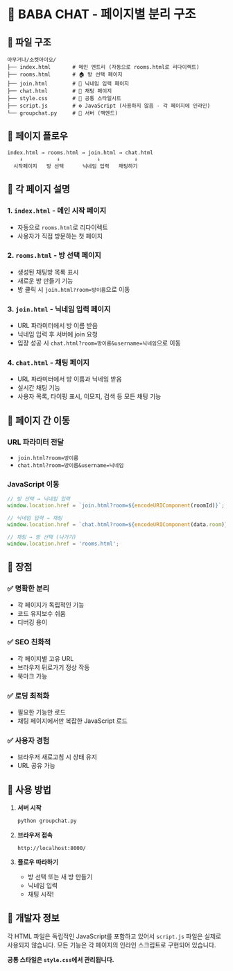 # 💬 BABA CHAT - 페이지별 분리 구조

## 📁 파일 구조

```
아무거나/소켓아이오/
├── index.html       # 메인 엔트리 (자동으로 rooms.html로 리다이렉트)
├── rooms.html       # 🏠 방 선택 페이지
├── join.html        # 👤 닉네임 입력 페이지
├── chat.html        # 💬 채팅 페이지
├── style.css        # 🎨 공통 스타일시트
├── script.js        # ⚙️ JavaScript (사용하지 않음 - 각 페이지에 인라인)
└── groupchat.py     # 🔧 서버 (백엔드)
```

## 🌊 페이지 플로우

```
index.html → rooms.html → join.html → chat.html
    ↓           ↓            ↓           ↓
  시작페이지   방 선택      닉네임 입력   채팅하기
```

## 📄 각 페이지 설명

### 1. `index.html` - 메인 시작 페이지
- 자동으로 `rooms.html`로 리다이렉트
- 사용자가 직접 방문하는 첫 페이지

### 2. `rooms.html` - 방 선택 페이지
- 생성된 채팅방 목록 표시
- 새로운 방 만들기 기능
- 방 클릭 시 `join.html?room=방이름`으로 이동

### 3. `join.html` - 닉네임 입력 페이지
- URL 파라미터에서 방 이름 받음
- 닉네임 입력 후 서버에 join 요청
- 입장 성공 시 `chat.html?room=방이름&username=닉네임`으로 이동

### 4. `chat.html` - 채팅 페이지
- URL 파라미터에서 방 이름과 닉네임 받음
- 실시간 채팅 기능
- 사용자 목록, 타이핑 표시, 이모지, 검색 등 모든 채팅 기능

## 🔄 페이지 간 이동

### URL 파라미터 전달
- `join.html?room=방이름`
- `chat.html?room=방이름&username=닉네임`

### JavaScript 이동
```javascript
// 방 선택 → 닉네임 입력
window.location.href = `join.html?room=${encodeURIComponent(roomId)}`;

// 닉네임 입력 → 채팅
window.location.href = `chat.html?room=${encodeURIComponent(data.room)}&username=${encodeURIComponent(data.username)}`;

// 채팅 → 방 선택 (나가기)
window.location.href = 'rooms.html';
```

## 🎯 장점

### ✅ **명확한 분리**
- 각 페이지가 독립적인 기능
- 코드 유지보수 쉬움
- 디버깅 용이

### ✅ **SEO 친화적**
- 각 페이지별 고유 URL
- 브라우저 뒤로가기 정상 작동
- 북마크 가능

### ✅ **로딩 최적화**
- 필요한 기능만 로드
- 채팅 페이지에서만 복잡한 JavaScript 로드

### ✅ **사용자 경험**
- 브라우저 새로고침 시 상태 유지
- URL 공유 가능

## 🚀 사용 방법

1. **서버 시작**
   ```bash
   python groupchat.py
   ```

2. **브라우저 접속**
   ```
   http://localhost:8000/
   ```

3. **플로우 따라하기**
   - 방 선택 또는 새 방 만들기
   - 닉네임 입력
   - 채팅 시작!

## 🔧 개발자 정보

각 HTML 파일은 독립적인 JavaScript를 포함하고 있어서 `script.js` 파일은 실제로 사용되지 않습니다. 
모든 기능은 각 페이지의 인라인 스크립트로 구현되어 있습니다.

**공통 스타일은 `style.css`에서 관리됩니다.**